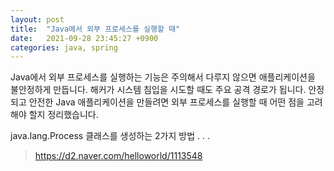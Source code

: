 ```yaml
---
layout: post
title:  "Java에서 외부 프로세스를 실행할 때"
date:   2021-09-28 23:45:27 +0900
categories: java, spring 
---
```

Java에서 외부 프로세스를 실행하는 기능은 주의해서 다루지 않으면 애플리케이션을 불안정하게 만듭니다. 해커가 시스템 침입을 시도할 때도 주요 공격 경로가 됩니다. 안정되고 안전한 Java 애플리케이션을 만들려면 외부 프로세스를 실행할 때 어떤 점을 고려해야 할지 정리했습니다.

java.lang.Process 클래스를 생성하는 2가지 방법
.
.
.
> https://d2.naver.com/helloworld/1113548